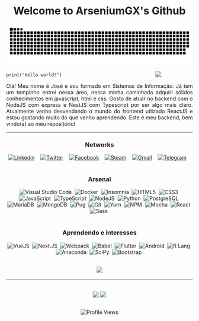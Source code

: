 <!--a href="#"><p align="center"><img width="48px" src="https://avatars.githubusercontent.com/u/9919?v=4" alt="Github" /></p></a-->
<h1 align="center">Welcome to ArseniumGX's Github </h1>

![Snake animation](https://github.com/ArseniumGX/ArseniumGX/blob/output/github-user-contribution.svg)

<img align="right" width="20%" src="https://media.giphy.com/media/CEHtFH3rJ6xdhBUKIT/giphy.gif"/>

<code>print("Hello world!")</code>





<p align="justify">
   Olá!
   Meu nome é José e sou formado em Sistemas de Informação. Já tem um tempinho entrei nessa área, nessa minha caminhada adquiri sólidos conhecimentos em javascript, html e css. Gosto de atuar no backend com o NodeJS com express e NestJS com Typescript por ser algo mais claro. Atualmente venho desvendando o mundo do frontend utlizado ReactJS e estou gostando muito do que venho aprendendo.
   Este é meu backend, bem vindo(a) ao meu repositório!
</p>

---

<h3 align="center">Networks</h3>

<div align="center">
   <a href="https://www.linkedin.com/in/arseniumgx" target="blank"><img src="https://img.shields.io/badge/Linkedin-0A66C2?style=for-the-badge&logo=linkedin&logoColor=white" alt="Linkedin" /></a> &nbsp;&nbsp;
   <a href="https://twitter.com/arseniumgx" target="blank"><img src="https://img.shields.io/badge/Twitter-1DA1F2?style=for-the-badge&logo=twitter&logoColor=white" alt="Twitter" /></a> &nbsp;&nbsp;
   <a href="https://www.facebook.com/arseniumgx" target="blank"><img src="https://img.shields.io/badge/Facebook-1877F2?style=for-the-badge&logo=facebook&logoColor=white" alt="Facebook" /></a> &nbsp;&nbsp;
   <a href="https://steamcommunity.com/profiles/76561198144096375/" target="blank"><img src="https://img.shields.io/badge/Steam-000000?style=for-the-badge&logo=steam&logoColor=white" alt="Steam" /></a> &nbsp;&nbsp;
   <a href="mailto:8glibibag@relay.firefox.com" target="blank"><img src="https://img.shields.io/badge/Gmail-EA4335?style=for-the-badge&logo=gmail&logoColor=white" alt="Gmail" /></a> &nbsp;&nbsp;
   <a href="http://t.me/ArseniumGX" target="blank"><img src="https://img.shields.io/badge/Telegram-26A5E4?style=for-the-badge&logo=telegram&logoColor=white" alt="Telegram" /></a> &nbsp;&nbsp;
</div>

<br>

<h3 align="center">Arsenal</h3>

<div align="center">
   <img src="https://img.shields.io/badge/VS_Code-007ACC?style=flat&logo=visual-studio-code&logoColor=white" alt="Visual Studio Code">&nbsp;
   <img src="https://img.shields.io/badge/Docker-2496ED?style=flat&logo=docker&logoColor=FFFFFF" alt="Docker">&nbsp;
   <img src="https://img.shields.io/badge/insomnia-5849BE?style=flat&logo=insomnia&logoColor=FFFFFF" alt="Insomnia" />&nbsp;
   <img src="https://img.shields.io/badge/HTML5-E34F26?style=flat&logo=html5&logoColor=FFFFFF" alt="HTML5">&nbsp;
   <img src="https://img.shields.io/badge/CSS3-1572B6?style=flat&logo=css3&logoColor=FFFFFF" alt="CSS3">&nbsp;
   <img src="https://img.shields.io/badge/JavaScript-F7DF1E?style=flat&logo=javascript&logoColor=000000" alt="JavaScript">&nbsp;
   <img src="https://img.shields.io/badge/TypeScript-3178C6?style=flat&logo=typescript&logoColor=FFFFFF" alt="TypeScript">&nbsp;
   <img src="https://img.shields.io/badge/NodeJS-339933?style=flat&logo=nodedotjs&logoColor=FFFFFF"  alt="NodeJS">&nbsp;
   <img src="https://img.shields.io/badge/Python-3776AB?style=flat&logo=python&logoColor=FFFFFF" alt="Python">&nbsp;
   <img src="https://img.shields.io/badge/Postgresql-4169E1?style=flat&logo=postgresql&logoColor=FFFFFF" alt="PostgreSQL">&nbsp;
   <img src="https://img.shields.io/badge/mariadb-003545?style=flat&logo=mariadb&logoColor=FFFFFF" alt="MariaDB">&nbsp;
   <img src="https://img.shields.io/badge/mongodb-47A248?style=flat&logo=mongodb&logoColor=FFFFFF" alt="MongoDB">&nbsp;
   <img src="https://img.shields.io/badge/Pugs-A86454?style=flat&logo=pug&logoColor=FFFFFF" alt="Pug">&nbsp;
   <img src="https://img.shields.io/badge/git-F05032?style=flat&logo=git&logoColor=FFFFFF" alt="Git">&nbsp;
   <img src="https://img.shields.io/badge/yarn-2C8EBB?style=flat&logo=yarn&logoColor=FFFFFF" alt="Yarn">&nbsp;
   <img src="https://img.shields.io/badge/npm-CB3837?style=flat&logo=npm&logoColor=FFFFFF" alt="NPM">&nbsp;
   <img src="https://img.shields.io/badge/mocha-8D6748?style=flat&logo=mocha&logoColor=FFFFFF" alt="Mocha">&nbsp;
   <img src="https://img.shields.io/badge/React-61DAFB?style=flat&logo=react&logoColor=000000" alt="React">&nbsp;
   <img src="https://img.shields.io/badge/sass-CC6699?style=flat&logo=sass&logoColor=FFFFFF" alt="Sass">&nbsp;
</div>

<br>

<h3 align="center">Aprendendo e interesses</h3>

<div align="center">
   <img src="https://img.shields.io/badge/Vuejs-4FC08D?style=flat&logo=vuedotjs&logoColor=FFFFFF" alt="VueJS">&nbsp;
   <img src="https://img.shields.io/badge/nextjs-000000?style=flat&logo=nextdotjs&logoColor=FFFFFF" alt="Next.JS">&nbsp;
   <img src="https://img.shields.io/badge/webpack-8DD6F9?style=flat&logo=webpack&logoColor=000000" alt="Webpack">&nbsp;
   <img src="https://img.shields.io/badge/babel-F9DC3E?style=flat&logo=babel&logoColor=000000" alt="Babel">&nbsp;
   <img src="https://img.shields.io/badge/flutter-02569B?style=flat&logo=flutter&logoColor=FFFFFF" alt="Flutter">&nbsp;
   <img src="https://img.shields.io/badge/android-3DDC84?style=flat&logo=android&logoColor=FFFFFF" alt="Android">&nbsp;
   <img src="https://img.shields.io/badge/r-276DC3?style=flat&logo=r&logoColor=FFFFFF" alt="R Lang">&nbsp;
   <img src="https://img.shields.io/badge/anaconda-44A833?style=flat&logo=anaconda&logoColor=FFFFFF" alt="Anaconda">&nbsp;
   <img src="https://img.shields.io/badge/scipy-8CAAE6?style=flat&logo=scipy&logoColor=FFFFFF" alt="SciPy">&nbsp;
   <img src="https://img.shields.io/badge/bootstrap-7952B3?style=flat&logo=bootstrap&logoColor=FFFFFF" alt="Bootstrap">&nbsp;
</div>

<br>
<!--
Testes
-->


<p align="center">
   <img width="400px" src="https://media.giphy.com/media/Ah3zHH7hvsSB2/giphy.gif">
</p>

---


<br>


<div align="center">
   <img height=180px align="center" src="https://github-readme-stats.vercel.app/api?username=arseniumgx&show_icons=true&theme=monokai&custom_title=ArseniumGX's+Github+stats&include_all_commits=true&count_private=true">
   <img height=180px align="center" src="https://github-readme-stats.vercel.app/api/top-langs/?username=arseniumgx&layout=compact&theme=monokai&langs_count=8">
</div>

<br>

<div align="center">
   
   ![Profile Views](https://readme-jokes.vercel.app/api)

</div>

<!---  **************************************************************************************************************************************************  --->
